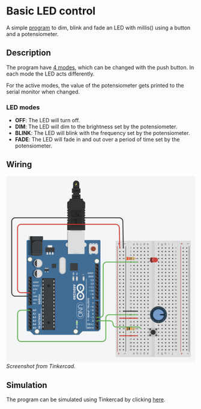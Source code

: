 # Basic LED control
A simple [program](basic-led-control.ino) to dim, blink and fade an LED with millis() using a button and a potensiometer.


## Description
The program have [4 modes](#led-modes), which can be changed with the push button. In each mode the LED acts differently.

For the active modes, the value of the potensiometer gets printed to the serial monitor when changed.

### LED modes
* **OFF**: The LED will turn off.
* **DIM**: The LED will dim to the brightness set by the potensiometer.
* **BLINK**: The LED will blink with the frequency set by the potensiometer.
* **FADE**: The LED will fade in and out over a period of time set by the potensiometer.


## Wiring
![Wiring](images/wiring.png)
*Screenshot from Tinkercad.*


## Simulation
The program can be simulated using Tinkercad by clicking [here](https://www.tinkercad.com/things/2lZTjOgusWr-basic-led-control).